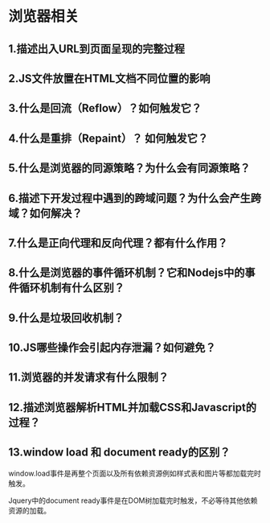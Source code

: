 # 浏览器相关

## 1.描述出入URL到页面呈现的完整过程

## 2.JS文件放置在HTML文档不同位置的影响

## 3.什么是回流（Reflow）？如何触发它？

## 4.什么是重排（Repaint）？ 如何触发它？

## 5.什么是浏览器的同源策略？为什么会有同源策略？

## 6.描述下开发过程中遇到的跨域问题？为什么会产生跨域？如何解决？

## 7.什么是正向代理和反向代理？都有什么作用？

## 8.什么是浏览器的事件循环机制？它和Nodejs中的事件循环机制有什么区别？

## 9.什么是垃圾回收机制？

## 10.JS哪些操作会引起内存泄漏？如何避免？

## 11.浏览器的并发请求有什么限制？

## 12.描述浏览器解析HTML并加载CSS和Javascript的过程？

## 13.window load 和 document ready的区别？

window.load事件是再整个页面以及所有依赖资源例如样式表和图片等都加载完时触发。

Jquery中的document ready事件是在DOM树加载完时触发，不必等待其他依赖资源的加载。
